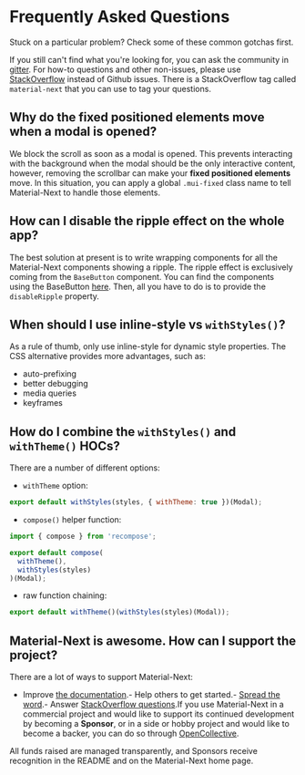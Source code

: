 # Frequently Asked Questions

Stuck on a particular problem? Check some of these common gotchas first.

If you still can't find what you're looking for, you can ask the community in [gitter](https://gitter.im/material-next/material-next).
For how-to questions and other non-issues, please use [StackOverflow](https://stackoverflow.com/questions/tagged/material-next) instead of Github issues. There is a StackOverflow tag called `material-next` that you can use to tag your questions.

## Why do the fixed positioned elements move when a modal is opened?

We block the scroll as soon as a modal is opened.
This prevents interacting with the background when the modal should be the only interactive content, however, removing the scrollbar can make your **fixed positioned elements** move.
In this situation, you can apply a global `.mui-fixed` class name to tell Material-Next to handle those elements.

## How can I disable the ripple effect on the whole app?

The best solution at present is to write wrapping components for all the Material-Next components showing a ripple.
The ripple effect is exclusively coming from the `BaseButton` component.
You can find the components using the BaseButton [here](https://github.com/material-next/material-next/search?utf8=%E2%9C%93&q=%22%2F%2F+%40inheritedComponent+ButtonBase%22).
Then, all you have to do is to provide the `disableRipple` property.

## When should I use inline-style vs `withStyles()`?

As a rule of thumb, only use inline-style for dynamic style properties. The CSS alternative provides more advantages, such as:
- auto-prefixing
- better debugging
- media queries
- keyframes

## How do I combine the `withStyles()` and `withTheme()` HOCs?

There are a number of different options:

- `withTheme` option:

```js
export default withStyles(styles, { withTheme: true })(Modal);
```

- `compose()` helper function:

```js
import { compose } from 'recompose';

export default compose(
  withTheme(),
  withStyles(styles)
)(Modal);
```

- raw function chaining:

```js
export default withTheme()(withStyles(styles)(Modal));
```

## Material-Next is awesome. How can I support the project?

There are a lot of ways to support Material-Next:
- Improve [the documentation](https://github.com/material-next/material-next/tree/master/docs).- Help others to get started.- [Spread the word](https://twitter.com/MaterialNext).- Answer [StackOverflow questions](https://stackoverflow.com/questions/tagged/material-next).If you use Material-Next in a commercial project and would like to support its continued development by becoming a **Sponsor**,
or in a side or hobby project and would like to become a backer, you can do so through [OpenCollective](https://opencollective.com/material-next).

All funds raised are managed transparently, and Sponsors receive recognition in the README and on the Material-Next home page.
